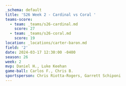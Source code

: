 ```yaml
---
_schema: default
title: 'S26 Week 2 - Cardinal vs Coral '
teams-score:
  - team: _teams/s26-cardinal.md
    score: 27
  - team: _teams/s26-coral.md
    score: 19
location: _locations/carter-baron.md
field: '2'
date: 2024-03-17 12:30:00 -0400
season: 26
week: 2
mvp: Daniel H., Luke Keehan
game-ball: Carlos F., Chris B.
sportsperson: Chris Riotta-Rogers, Garrett Schiponi
---
```

